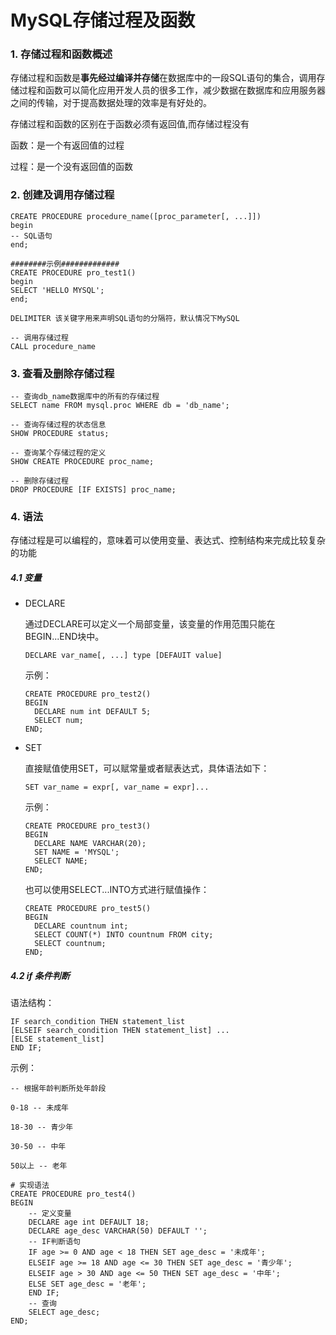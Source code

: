 # MySQL存储过程及函数

### 1. 存储过程和函数概述

​	存储过程和函数是**事先经过编译并存储**在数据库中的一段SQL语句的集合，调用存储过程和函数可以简化应用开发人员的很多工作，减少数据在数据库和应用服务器之间的传输，对于提高数据处理的效率是有好处的。

存储过程和函数的区别在于函数必须有返回值,而存储过程没有

函数：是一个有返回值的过程

过程：是一个没有返回值的函数



### 2. 创建及调用存储过程

```mysql
CREATE PROCEDURE procedure_name([proc_parameter[, ...]])
begin
-- SQL语句
end;

########示例#############
CREATE PROCEDURE pro_test1()
begin
SELECT 'HELLO MYSQL';
end;

DELIMITER 该关键字用来声明SQL语句的分隔符，默认情况下MySQL

-- 调用存储过程
CALL procedure_name
```



### 3. 查看及删除存储过程

```mysql
-- 查询db_name数据库中的所有的存储过程
SELECT name FROM mysql.proc WHERE db = 'db_name';

-- 查询存储过程的状态信息
SHOW PROCEDURE status;

-- 查询某个存储过程的定义
SHOW CREATE PROCEDURE proc_name;

-- 删除存储过程
DROP PROCEDURE [IF EXISTS] proc_name;
```



### 4. 语法

存储过程是可以编程的，意味着可以使用变量、表达式、控制结构来完成比较复杂的功能

##### 4.1 变量

- DECLARE

  通过DECLARE可以定义一个局部变量，该变量的作用范围只能在BEGIN...END块中。

  ```mysql
  DECLARE var_name[, ...] type [DEFAUIT value]
  ```

  示例：

  ```mysql
  CREATE PROCEDURE pro_test2()
  BEGIN
  	DECLARE num int DEFAULT 5;
  	SELECT num;
  END;
  ```

- SET

  直接赋值使用SET，可以赋常量或者赋表达式，具体语法如下：

  ```mysql
  SET var_name = expr[, var_name = expr]...
  ```

  示例：

  ```mysql
  CREATE PROCEDURE pro_test3()
  BEGIN
  	DECLARE NAME VARCHAR(20);
  	SET NAME = 'MYSQL';
  	SELECT NAME;
  END;
  ```

  也可以使用SELECT...INTO方式进行赋值操作：

  ```mysql
  CREATE PROCEDURE pro_test5()
  BEGIN
  	DECLARE countnum int;
  	SELECT COUNT(*) INTO countnum FROM city;
  	SELECT countnum;
  END;
  ```




##### 4.2 if 条件判断

语法结构：

```mysql
IF search_condition THEN statement_list
[ELSEIF search_condition THEN statement_list] ...
[ELSE statement_list]
END IF;
```

示例：

```mysql
-- 根据年龄判断所处年龄段

0-18 -- 未成年

18-30 -- 青少年

30-50 -- 中年

50以上 -- 老年

# 实现语法
CREATE PROCEDURE pro_test4()
BEGIN
	-- 定义变量
	DECLARE age int DEFAULT 18;
	DECLARE age_desc VARCHAR(50) DEFAULT '';
	-- IF判断语句
	IF age >= 0 AND age < 18 THEN SET age_desc = '未成年';
	ELSEIF age >= 18 AND age <= 30 THEN SET age_desc = '青少年';
	ELSEIF age > 30 AND age <= 50 THEN SET age_desc = '中年';
	ELSE SET age_desc = '老年';
	END IF;
	-- 查询
	SELECT age_desc;
END;
```

